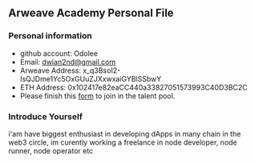 ## Arweave Academy Personal File

### Personal information

- github account: Odolee
- Email: dwian2nd@gmail.com
- Arweave Address: x_q3BsoI2-lsQJDme1Yc5OxGUuZJXxwxaiGYBlSSbwY
- ETH Address: 0x102417e82eaCC440a33827051573993C40D3BC2C
- Please finish this [form](https://docs.google.com/forms/d/e/1FAIpQLSfWA5fIIcBgmRppm3jNz5vmf9Mai_QMVil-2pO4r7YKn_Zhtw/viewform?usp=sf_link) to join in the talent pool.

### Introduce Yourself
 i'am have biggest enthusiast in developing dApps in many chain in the web3 circle, im curently working a freelance in node developer, node runner, node operator etc
